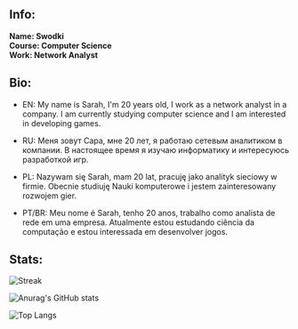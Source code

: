 ## Info:

**Name: Swodki** \
**Course: Computer Science** \
**Work: Network Analyst**

## Bio:

- EN: My name is Sarah, I'm 20 years old, I work as a network analyst in a company. I am currently studying computer science and I am interested in developing games.

- RU: Меня зовут Сара, мне 20 лет, я работаю сетевым аналитиком в компании. В настоящее время я изучаю информатику и интересуюсь разработкой игр.

- PL: Nazywam się Sarah, mam 20 lat, pracuję jako analityk sieciowy w firmie. Obecnie studiuję Nauki komputerowe i jestem zainteresowany rozwojem gier.

- PT/BR: Meu nome é Sarah, tenho 20 anos, trabalho como analista de rede em uma empresa. Atualmente estou estudando ciência da computação e estou interessada em desenvolver jogos.

## Stats:

![Streak](https://github-readme-streak-stats.herokuapp.com/?user=Swodki&theme=rose&hide_border=true)

![Anurag's GitHub stats](https://github-readme-stats.vercel.app/api?username=swodki&show_icons=true&theme=rose)

![Top Langs](https://github-readme-stats.vercel.app/api/top-langs/?username=swodki&layout=compact&theme=rose)
